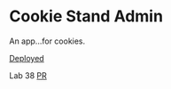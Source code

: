 # Cookie Stand Admin

An app...for cookies.

[Deployed](https://cookie-stand-admin-nxq0rb3dd-idcargill.vercel.app/)

Lab 38
[PR](https://github.com/idcargill/cookie-stand-admin/compare/lab-38?expand=1)